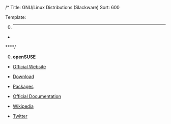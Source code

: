 /*
Title: GNU/Linux Distributions (Slackware)
Sort: 600

Template:

0. ****

* []()

****/

0. **openSUSE**

  * [Official Website](https://www.opensuse.org/)

  * [Download](https://software.opensuse.org/)

  * [Packages](https://software.opensuse.org/find)

  * [Official Documentation](https://doc.opensuse.org/)

  * [Wikipedia](https://en.wikipedia.org/wiki/OpenSUSE)

  * [Twitter](https://twitter.com/openSUSE)
